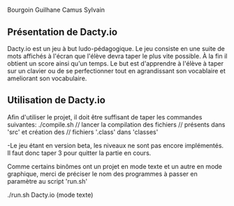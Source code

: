 # <NomProjet>

Bourgoin Guilhane Camus Sylvain

## Présentation de Dacty.io
Dacty.io est un jeu à but ludo-pédagogique.
Le jeu consiste en une suite de mots affichés à l'écran que l'élève
devra taper le plus vite possible.
À la fin il obtient un score ainsi qu'un temps.
Le but est d'apprendre à l'élève à taper sur un clavier ou de se
perfectionner tout en agrandissant son vocablaire et ameliorant
son vocabulaire.

## Utilisation de Dacty.io

Afin d'utiliser le projet, il doit être suffisant de taper les 
commandes suivantes:
./compile.sh            // lancer la compilation des fichiers
                        // présents dans 'src' et création des 
                        // fichiers '.class' dans 'classes'


-Le jeu étant en version beta, les niveaux ne sont pas encore implémentés. 
  Il faut donc taper 3 pour quitter la partie en cours.

Comme certains binômes ont un projet en mode texte et un autre 
en mode graphique, merci de préciser le nom des programmes à 
passer en paramètre au script 'run.sh'

./run.sh Dacty.io    (mode texte)

